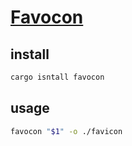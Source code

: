 # [Favocon](https://github.com/coffee-cup/favocon)

## install

```sh
cargo isntall favocon
```

## usage

```sh
favocon "$1" -o ./favicon
```
